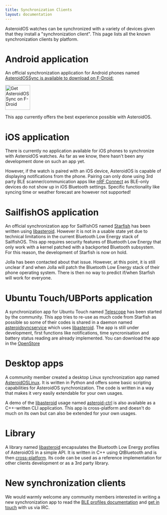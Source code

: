 ```yaml
---
title: Synchronization Clients
layout: documentation
---
```


<p>AsteroidOS watches can be synchronized with a variety of devices given that they install a "synchronization client". This page lists all the known synchronization clients by platform.</p>

<div class="page-header">
  <h1 id="android">Android application</h1>
</div>

<p>An official synchronization application for Android phones named <a href="https://f-droid.org/packages/org.asteroidos.sync">AsteroidOSSync is available to download on F-Droid:</a></p>
<a href="https://f-droid.org/packages/org.asteroidos.sync">
  <img src="https://fdroid.gitlab.io/artwork/badge/get-it-on.png"
  alt="Get AsteroidOSSync on F-Droid"
  height="80">
</a>
<p>This app currently offers the best experience possible with AsteroidOS.</p>


<div class="page-header">
  <h1 id="iossync">iOS application</h1>
</div>

<p>There is currently no application available for iOS phones to synchronize with AsteroidOS watches. As far as we know, there hasn't been any development done on such an app yet.</p>

<p>However, if the watch is paired with an iOS device, AsteroidOS is capable of displaying notifications from the phone. Pairing can only done using 3rd party BLE scanner/communication apps like <a href="https://apps.apple.com/gb/app/nrf-connect-for-mobile/id1054362403">nRF Connect</a> as BLE-only devices do not show up in iOS Bluetooth settings. Specific functionality like syncing time or weather forecast are however not supported!</p>

<div class="page-header">
  <h1 id="sfos">SailfishOS application</h1>
</div>

<p>An official synchronization app for SailfishOS named <a href="https://github.com/AsteroidOS/starfish">Starfish</a> has been written using <a href="https://github.com/AsteroidOS/libasteroid">libasteroid</a>. However it is not in a usable state yet due to technical limitations in the current Bluetooth Low Energy stack of SailfishOS. This app requires security features of Bluetooth Low Energy that only work with a kernel patched with a backported Bluetooth subsystem. For this reason, the development of Starfish is now on hold.</p>

<p>Jolla has been contacted about that issue. However, at this point, it is still unclear if and when Jolla will patch the Bluetooth Low Energy stack of their phone operating system. There is then no way to predict if/when Starfish will work for everyone.</p>

<div class="page-header">
  <h1 id="ubuntu">Ubuntu Touch/UBPorts application</h1>
</div>

<p>A synchronization app for Ubuntu Touch named <a href="https://github.com/AsteroidOS/telescope">Telescope</a> has been started by the community. This app tries to re-use as much code from Starfish as possible so some of their codes is shared in a daemon named <a href="https://github.com/AsteroidOS/asteroidsyncservice">asteroidsyncservice</a> which uses <a href="https://github.com/AsteroidOS/libasteroid">libasteroid</a>. The app is still under development, first functions like notifications, time syncronisation and battery status reading are already implemented. You can download the app in the <a href="https://open-store.io/app/telescope.asteroidos">OpenStore</a></p>

<div class="page-header">
  <h1 id="desktop">Desktop apps</h1>
</div>

<p>A community member created a desktop Linux synchronization app named <a href="https://github.com/atx/AsteroidOSLinux">AsteroidOSLinux</a>. It is written in Python and offers some basic scripting capabilities for AsteroidOS synchronization. The code is written in a way that makes it very easily extendable for your own usages.</p>

<p>A demo of the <a href="https://github.com/AsteroidOS/libasteroid">libasteroid</a> usage named <a href="https://github.com/AsteroidOS/asteroid-ctrl">asteroid-ctrl</a> is also available as a C++-written CLI application. This app is cross-platform and doesn't do much on its own but can also be extended for your own usages.</p>

<div class="page-header">
  <h1 id="library">Library</h1>
</div>

<p>A library named <a href="https://github.com/AsteroidOS/libasteroid">libasteroid</a> encapsulates the Bluetooth Low Energy profiles of AsteroidOS in a simple API. It is written in C++ using QtBluetooth and is then <a href="https://doc.qt.io/qt-5.10/qtbluetooth-index.html">cross-platform</a>. Its code can be used as a reference implementation for other clients development or as a 3rd party library.</p>

<div class="page-header">
  <h1 id="new">New synchronization clients</h1>
</div>

<p>We would warmly welcome any community members interested in writing a new synchronization app to read the <a href="{{rel 'wiki/ble-profiles'}}">BLE profiles documentation</a> and <a href="{{rel 'contact'}}">get in touch</a> with us via IRC.</p>
